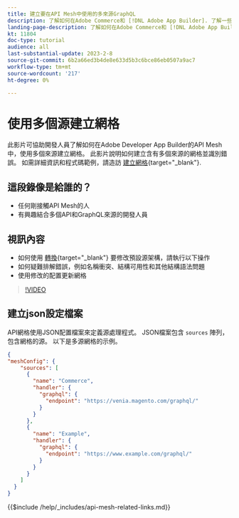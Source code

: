 ```yaml
---
title: 建立要在API Mesh中使用的多來源GraphQL
description: 了解如何在Adobe Commerce和 [!DNL Adobe App Builder]. 了解一些常見錯誤及解決方法。
landing-page-description: 了解如何在Adobe Commerce和 [!DNL Adobe App Builder]. 了解如何建立具有多個來源的網格，以及如何解決一些常見錯誤。
kt: 11804
doc-type: tutorial
audience: all
last-substantial-update: 2023-2-8
source-git-commit: 6b2a66ed3b4de8e633d5b3c6bce86eb0507a9ac7
workflow-type: tm+mt
source-wordcount: '217'
ht-degree: 0%

---
```


# 使用多個源建立網格

此影片可協助開發人員了解如何在Adobe Developer App Builder的API Mesh中，使用多個來源建立網格。 此影片說明如何建立含有多個來源的網格並識別錯誤。 如需詳細資訊和程式碼範例，請造訪 [建立網格](https://developer.adobe.com/graphql-mesh-gateway/gateway/create-mesh/#create-a-mesh-1){target="_blank"}.

## 這段錄像是給誰的？

* 任何剛接觸API Mesh的人
* 有興趣結合多個API和GraphQL來源的開發人員

## 視訊內容

* 如何使用 [轉換](https://developer.adobe.com/graphql-mesh-gateway/gateway/transforms/){target="_blank"} 要修改預設源架構，請執行以下操作
* 如何疑難排解錯誤，例如名稱衝突、結構可用性和其他結構語法問題
* 使用修改的配置更新網格

>[!VIDEO](https://video.tv.adobe.com/v/3414125)

## 建立json設定檔案

API網格使用JSON配置檔案來定義源處理程式。 JSON檔案包含 `sources` 陣列，包含網格的源。 以下是多源網格的示例。

```json
{
"meshConfig": {
    "sources": [
      {
        "name": "Commerce",
        "handler": {
          "graphql": {
            "endpoint": "https://venia.magento.com/graphql/"
          }
        }
      },
      {
        "name": "Example",
        "handler": {
          "graphql": {
            "endpoint": "https://www.example.com/graphql/"
          }
        }
      }
    ]
  }
}
```

{{$include /help/_includes/api-mesh-related-links.md}}
